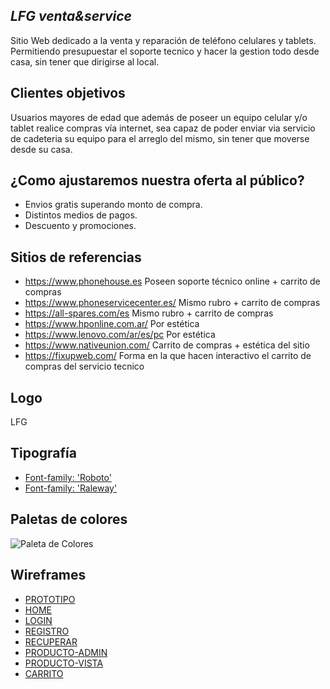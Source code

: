 

## ***LFG venta&service***

Sitio Web dedicado a la venta y reparación de teléfono celulares y tablets. Permitiendo presupuestar el soporte tecnico y hacer la gestion todo desde casa, sin tener que dirigirse al local.

## **Clientes objetivos**

Usuarios mayores de edad que además de poseer un equipo celular y/o tablet realice compras vía internet, sea capaz de poder enviar via servicio de cadeteria su equipo para el arreglo del mismo, sin tener que moverse desde su casa.

## **¿Como ajustaremos nuestra oferta al público?**

 - Envios gratis superando monto de compra.
 - Distintos medios de pagos.
 - Descuento y promociones.

## **Sitios de referencias**

 - https://www.phonehouse.es Poseen soporte técnico online + carrito de compras
 - https://www.phoneservicecenter.es/ Mismo rubro + carrito de compras
 - https://all-spares.com/es Mismo rubro + carrito de compras
 - https://www.hponline.com.ar/ Por estética
 - https://www.lenovo.com/ar/es/pc Por estética
 - https://www.nativeunion.com/ Carrito de compras + estética del sitio
 - https://fixupweb.com/ Forma en la que hacen interactivo el carrito de compras del servicio tecnico

## **Logo**

LFG
 

## **Tipografía**

 - [Font-family: 'Roboto'](https://fonts.google.com/?selection.family=Roboto)
 - [Font-family: 'Raleway'](https://fonts.google.com/?selection.family=Raleway)

## **Paletas de colores**

![Paleta de Colores](https://raw.githubusercontent.com/0220CBFSNCN01ARCO/Grupo_6_ProyectoIntegrador/master/img/Color%20Hunt%20Palette%202763.png)

## Wireframes
- [PROTOTIPO](https://xd.adobe.com/spec/49180aa7-3236-4a1f-72e3-4775413b9cfd-3f29/)
- [HOME](https://raw.githubusercontent.com/0220CBFSNCN01ARCO/Grupo_6_ProyectoIntegrador/master/img/HOME.jpg)
- [LOGIN](https://raw.githubusercontent.com/0220CBFSNCN01ARCO/Grupo_6_ProyectoIntegrador/master/img/LOGIN.jpg)
- [REGISTRO](https://raw.githubusercontent.com/0220CBFSNCN01ARCO/Grupo_6_ProyectoIntegrador/master/img/REGISTRO%20USER.jpg)
- [RECUPERAR](https://raw.githubusercontent.com/0220CBFSNCN01ARCO/Grupo_6_ProyectoIntegrador/master/img/RECUPERAR.jpg)
- [PRODUCTO-ADMIN](https://raw.githubusercontent.com/0220CBFSNCN01ARCO/Grupo_6_ProyectoIntegrador/master/img/NUEVO%20PRODUCTO.jpg)
- [PRODUCTO-VISTA](https://raw.githubusercontent.com/0220CBFSNCN01ARCO/Grupo_6_ProyectoIntegrador/master/img/VISTA%20PRODUCTO.jpg)
- [CARRITO](https://github.com/0220CBFSNCN01ARCO/Grupo_6_ProyectoIntegrador/blob/master/img/CARRITO.jpg?raw=true)



